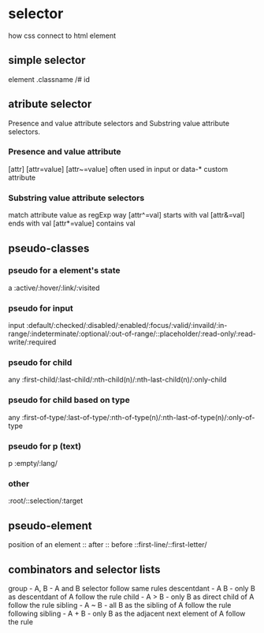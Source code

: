 # selector

how css connect to html element

## simple selector
 element
.classname
/# id

## atribute selector 
Presence and value attribute selectors and Substring value attribute   selectors.

### Presence and value attribute
[attr]
[attr=value]
[attr~=value]
often used in input or data-* custom attribute

### Substring value attribute selectors
match attribute value as regExp way
[attr^=val] starts with val
[attr&=val] ends with val
[attr*=value] contains val

## pseudo-classes

### pseudo for a element's state
a :active/:hover/:link/:visited

### pseudo for input
input :default/:checked/:disabled/:enabled/:focus/:valid/:invaild/:in-range/:indeterminate/:optional/:out-of-range/::placeholder/:read-only/:read-write/:required

### pseudo for child 
any :first-child/:last-child/:nth-child(n)/:nth-last-child(n)/:only-child

### pseudo for child based on type
any :first-of-type/:last-of-type/:nth-of-type(n)/:nth-last-of-type(n)/:only-of-type

### pseudo for p (text)
p :empty/:lang/

### other
:root/::selection/:target

## pseudo-element
position of an element
:: after
:: before
::first-line/::first-letter/

## combinators and selector lists
group - A, B - A and B selector follow same rules
descentdant - A B - only B as descentdant of A follow the rule
child - A > B - only B as direct child of A follow the rule
sibling - A ~ B - all B as the sibling of A follow the rule
following sibling - A + B - only B as the adjacent next element of A follow the rule
